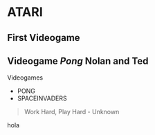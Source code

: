 # ATARI

## First Videogame

Videogame
_Pong_
**Nolan and Ted**
---
Videogames
* PONG
* SPACEINVADERS

> Work Hard, Play Hard - Unknown

hola